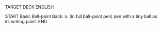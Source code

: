TARGET DECK
ENGLISH

START
Basic
Ball-point
Back: n. (in full ball-point pen) pen with a tiny ball as its writing point.
END
